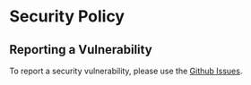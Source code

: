 # Security Policy

## Reporting a Vulnerability

To report a security vulnerability, please use the [Github Issues](https://github.com/Halfi/russian-requisites-validation/issues/new?assignees=&labels=vulnerability&template=vulnerability-report.md&title=%5BVULNERABILITY%5D).
